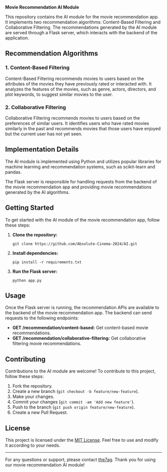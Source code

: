 **Movie Recommendation AI Module**

This repository contains the AI module for the movie recommendation app. It implements two recommendation algorithms: Content-Based Filtering and Collaborative Filtering. The recommendations generated by the AI module are served through a Flask server, which interacts with the backend of the application.

## Recommendation Algorithms

### 1. Content-Based Filtering

Content-Based Filtering recommends movies to users based on the attributes of the movies they have previously rated or interacted with. It analyzes the features of the movies, such as genre, actors, directors, and plot keywords, to suggest similar movies to the user.

### 2. Collaborative Filtering

Collaborative Filtering recommends movies to users based on the preferences of similar users. It identifies users who have rated movies similarly in the past and recommends movies that those users have enjoyed but the current user has not yet seen.

## Implementation Details

The AI module is implemented using Python and utilizes popular libraries for machine learning and recommendation systems, such as scikit-learn and pandas.

The Flask server is responsible for handling requests from the backend of the movie recommendation app and providing movie recommendations generated by the AI algorithms.

## Getting Started

To get started with the AI module of the movie recommendation app, follow these steps:

1. **Clone the repository:**
   ```
   git clone https://github.com/Absolute-Cinema-2024/AI.git
   ```

2. **Install dependencies:**
   ```
   pip install -r requirements.txt
   ```

3. **Run the Flask server:**
   ```
   python app.py
   ```

## Usage

Once the Flask server is running, the recommendation APIs are available to the backend of the movie recommendation app. The backend can send requests to the following endpoints:

- **GET /recommendation/content-based:** Get content-based movie recommendations.
- **GET /recommendation/collaborative-filtering:** Get collaborative filtering movie recommendations.

## Contributing

Contributions to the AI module are welcome! To contribute to this project, follow these steps:

1. Fork the repository.
2. Create a new branch (`git checkout -b feature/new-feature`).
3. Make your changes.
4. Commit your changes (`git commit -am 'Add new feature'`).
5. Push to the branch (`git push origin feature/new-feature`).
6. Create a new Pull Request.

## License

This project is licensed under the [MIT License](LICENSE). Feel free to use and modify it according to your needs.

---

For any questions or support, please contact [the7ag](mailto:the7ag22477@gmail.com). Thank you for using our movie recommendation AI module!
